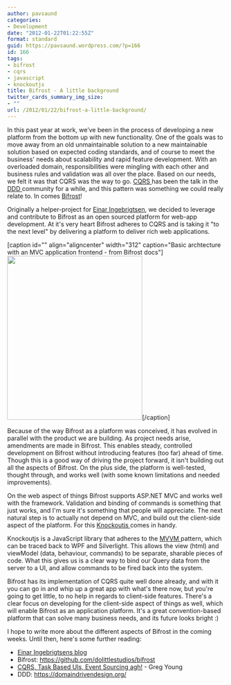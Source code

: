 ```yaml
---
author: pavsaund
categories:
- Development
date: "2012-01-22T01:22:55Z"
format: standard
guid: https://pavsaund.wordpress.com/?p=166
id: 166
tags:
- bifrost
- cqrs
- javascript
- knockoutjs
title: Bifrost - A little background
twitter_cards_summary_img_size:
- ""
url: /2012/01/22/bifrost-a-little-background/
---
```


In this past year at work, we’ve been in the process of developing a new platform from the bottom up with new functionality. One of the goals was to move away from an old unmaintainable solution to a new maintainable solution based on expected coding standards, and of course to meet the business' needs about scalability and rapid feature development. With an overloaded domain, responsibilities were mingling with each other and business rules and validation was all over the place. Based on our needs, we felt it was that CQRS was the way to go. <a href="https://en.wikipedia.org/wiki/CQRS">CQRS </a>has been the talk in the <a href="https://en.wikipedia.org/wiki/Domain_driven_design">DDD </a>community for a while, and this pattern was something we could really relate to. In comes <a href="https://github.com/dolittlestudios/bifrost">Bifrost</a>!

Originally a helper-project for <a href="https://www.ingebrigtsen.info/">Einar Ingebrigtsen</a>, we decided to leverage and contribute to Bifrost as an open sourced platform for web-app development. At it's very heart Bifrost adheres to CQRS and is taking it "to the next level" by delivering a platform to deliver rich web applications.

[caption id="" align="aligncenter" width="312" caption="Basic archtecture with an MVC application frontend - from Bifrost docs"]<a title="CQRS Overview, based on a MVC application" href="https://www.ingebrigtsen.info/Bifrost/documentation/Overview.html"><img src="https://www.ingebrigtsen.info/Bifrost/documentation/Figures/CQRS_Overview.png" alt="" width="312" height="379" /></a>[/caption]

Because of the way Bifrost as a platform was conceived, it has evolved in parallel with the product we are building. As project needs arise, amendments are made in Bifrost. This enables steady, controlled development on Bifrost without introducing features (too far) ahead of time. Though this is a good way of driving the project forward, it isn't building out all the aspects of Bifrost. On the plus side, the platform is well-tested, thought through, and works well (with some known limitations and needed improvements).

On the web aspect of things Bifrost supports ASP.NET MVC and works well with the framework. Validation and binding of commands is something that just works, and I'm sure it's something that people will appreciate. The next natural step is to actually not depend on MVC, and build out the client-side aspect of the platform. For this <a href="https://knockoutjs.com">Knockoutjs </a>comes in handy.

Knockoutjs is a JavaScript library that adheres to the <a title="MVVM" href="https://en.wikipedia.org/wiki/Model_View_ViewModel">MVVM </a>pattern, which can be traced back to WPF and Silverlight. This allows the view (html) and viewModel (data, behaviour, commands) to be separate, sharable pieces of code. What this gives us is a clear way to bind our Query data from the server to a UI, and allow commands to be fired back into the system.

Bifrost has its implementation of CQRS quite well done already, and with it  you can go in and whip up a great app with what's there now, but you're going to get little, to no help in regards to client-side features. There's a clear focus on developing for the client-side aspect of things as well, which will enable Bifrost as an application platform. It's a great convention-based platform that can solve many business needs, and its future looks bright :)

I hope to write more about the different aspects of Bifrost in the coming weeks. Until then, here's some further reading:
<ul>
	<li><a href="https://www.ingebrigtsen.info/">Einar Ingebrigtsens blog</a></li>
	<li>Bifrost:  <a href="https://github.com/dolittlestudios/bifrost">https://github.com/dolittlestudios/bifrost</a></li>
	<li><a href="https://codebetter.com/gregyoung/2010/02/16/cqrs-task-based-uis-event-sourcing-agh/">CQRS, Task Based UIs, Event Sourcing agh!</a> - Greg Young</li>
	<li>DDD: <a href="https://domaindrivendesign.org/">https://domaindrivendesign.org/</a></li>
</ul>